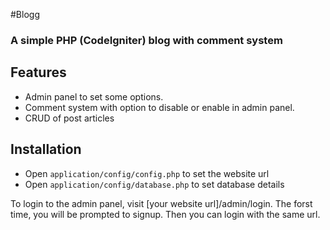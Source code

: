 #Blogg

### A simple PHP (CodeIgniter) blog with comment system

## Features

- Admin panel to set some options.
- Comment system with option to disable or enable in admin panel.
- CRUD of post articles


## Installation

- Open `application/config/config.php` to set the website url
- Open `application/config/database.php` to set database details


To login to the admin panel, visit [your website url]/admin/login. The forst time, you will be prompted to signup. Then you can login with the same url.
